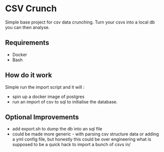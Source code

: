 # CSV Crunch 

Simple base project for csv data crunching.
Turn your csvs into a local db you can then analyse. 

## Requirements
- Docker
- Bash

## How do it work

Simple run the import script and it will :
- spin up a docker image of postgres
- run an import of csv to sql to initialise the database.


## Optional Improvements

- add export.sh to dump the db into an sql file 
- could be made more generic - with parsing csv structure data or adding a yml
  config file, but honestly this could be over engineering what is supposed to
be a quick hack to import a bunch of csvs in/



